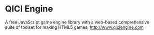 # QICI Engine

A free JavaScript game engine library with a web-based comprehensive suite of toolset for making HTML5 games. http://www.qiciengine.com